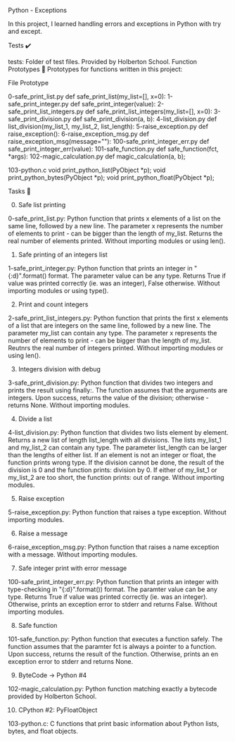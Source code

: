 Python - Exceptions

In this project, I learned handling errors and exceptions in Python with try and except.

Tests ✔️

tests: Folder of test files. Provided by Holberton School.
Function Prototypes 💾
Prototypes for functions written in this project:

File	Prototype

0-safe_print_list.py		def safe_print_list(my_list=[], x=0):
1-safe_print_integer.py		def safe_print_integer(value):
2-safe_print_list_integers.py	def safe_print_list_integers(my_list=[], x=0):
3-safe_print_division.py	def safe_print_division(a, b):
4-list_division.py		def list_division(my_list_1, my_list_2, list_length):
5-raise_exception.py		def raise_exception():
6-raise_exception_msg.py	def raise_exception_msg(message=""):
100-safe_print_integer_err.py	def safe_print_integer_err(value):
101-safe_function.py		def safe_function(fct, *args):
102-magic_calculation.py	def magic_calculation(a, b);

103-python.c		void print_python_list(PyObject *p);
			void print_python_bytes(PyObject *p);
			void print_python_float(PyObject *p);

Tasks 📃

0. Safe list printing

0-safe_print_list.py: Python function that prints x elements of a list on the same line, followed by a new line.
The parameter x represents the number of elements to print - can be bigger than the length of my_list.
Returns the real number of elements printed.
Without importing modules or using len().

1. Safe printing of an integers list

1-safe_print_integer.py: Python function that prints an integer in "{:d}".format() format.
The parameter value can be any type.
Returns True if value was printed correctly (ie. was an integer), False otherwise.
Without importing modules or using type().

2. Print and count integers

2-safe_print_list_integers.py: Python function that prints the first x elements of a list that are integers on the same line, followed by a new line.
The parameter my_list can contain any type.
The parameter x represents the number of elements to print - can be bigger than the length of my_list.
Reutnrs the real number of integers printed.
Without importing modules or using len().

3. Integers division with debug

3-safe_print_division.py: Python function that divides two integers and prints the result using finally:.
The function assumes that the arguments are integers.
Upon success, returns the value of the division; otherwise - returns None.
Without importing modules.

4. Divide a list

4-list_division.py: Python function that divides two lists element by element.
Returns a new list of length list_length with all divisions.
The lists my_list_1 and my_list_2 can contain any type.
The parameter list_length can be larger than the lengths of either list.
If an element is not an integer or float, the function prints wrong type.
If the division cannot be done, the result of the division is 0 and the function prints: division by 0.
If either of my_list_1 or my_list_2 are too short, the function prints: out of range.
Without importing modules.

5. Raise exception

5-raise_exception.py: Python function that raises a type exception.
Without importing modules.

6. Raise a message

6-raise_exception_msg.py: Python function that raises a name exception with a message.
Without importing modules.

7. Safe integer print with error message

100-safe_print_integer_err.py: Python function that prints an integer with type-checking in "{:d}".format()) format.
The paramter value can be any type.
Returns True if value was printed correctly (ie. was an integer).
Otherwise, prints an exception error to stderr and returns False.
Without importing modules.

8. Safe function

101-safe_function.py: Python function that executes a function safely.
The function assumes that the paramter fct is always a pointer to a function.
Upon success, returns the result of the function.
Otherwise, prints an en exception error to stderr and returns None.

9. ByteCode -> Python #4

102-magic_calculation.py: Python function matching exactly a bytecode provided by Holberton School.

10. CPython #2: PyFloatObject

103-python.c: 
C functions that print basic information about Python lists, bytes, and float objects.
